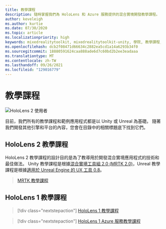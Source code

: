 ```yaml
---
title: 教學課程
description: 隨時掌握我們為 HoloLens 和 Azure 服務提供的混合實境開發教學課程。
author: keveleigh
ms.author: kurtie
ms.date: 07/30/2020
ms.topic: article
ms.localizationpriority: high
keywords: mixedrealitytoolkit, mixedrealitytoolkit-unity, 學院, 教學課程, 混合實境頭戴式裝置, windows 混合實境頭戴式裝置, 虛擬實境頭戴式裝置, unity, unreal, HoloLens, Azure 空間錨點, Azure 語音服務
ms.openlocfilehash: dcb2f08471d66634c2882ea5cd1a14a6293b34f0
ms.sourcegitcommit: 18880591624caa888ade6d7c60bd2b2ee3eadaaa
ms.translationtype: MT
ms.contentlocale: zh-TW
ms.lasthandoff: 09/26/2021
ms.locfileid: "129016779"
---
```

# <a name="tutorials"></a>教學課程

![HoloLens 2 使用者](images/08_Tutorials.png)

目前，我們所有的教學課程和範例應用程式都是以 Unity 或 Unreal 為基礎。 隨著我們開發其他引擎和平台的內容，您會在目錄中的相關標題底下找到它們。

## <a name="hololens-2-tutorials"></a>HoloLens 2 教學課程

HoloLens 2 教學課程的設計目的是為了教導用於開發混合實境應用程式的技術和最佳做法。 Unity 教學課程是根據[混合實境工具組 2.0 (MRTK 2.0)](https://github.com/microsoft/MixedRealityToolkit-Unity)，Unreal 教學課程是根據[適用於 Unreal Engine 的 UX 工具 0.8](https://github.com/microsoft/MixedReality-UXTools-Unreal)。

> [MRTK 教學課程](______) <!-- Need a link to the Learning path. -->

## <a name="hololens-1-tutorials"></a>HoloLens 1 教學課程

> [!div class="nextstepaction"]
> [HoloLens 1 教學課程](tutorials/hologram-100.md)

> [!div class="nextstepaction"]
> [HoloLens 1 Azure 服務教學課程](tutorials/mr-azure-301.md)

